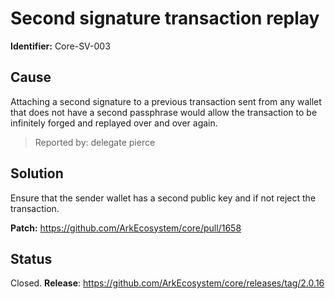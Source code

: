 # Second signature transaction replay
**Identifier:** Core-SV-003

## Cause
Attaching a second signature to a previous transaction sent from any wallet that does not have a second passphrase would allow the transaction to be infinitely forged and replayed over and over again.

>Reported by: delegate pierce

## Solution
Ensure that the sender wallet has a second public key and if not reject the transaction.

**Patch:** https://github.com/ArkEcosystem/core/pull/1658

## Status
Closed.
**Release**: https://github.com/ArkEcosystem/core/releases/tag/2.0.16


